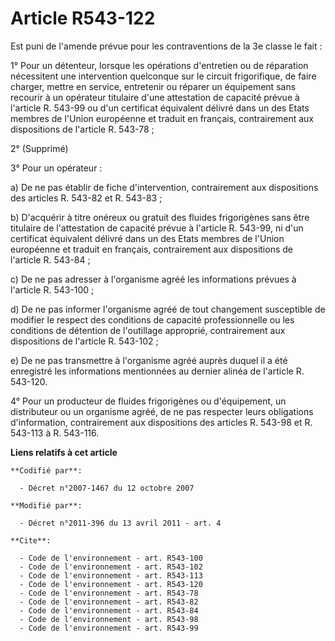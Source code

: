# Article R543-122

Est puni de l'amende prévue pour les contraventions de la 3e classe le fait :

1° Pour un détenteur, lorsque les opérations d'entretien ou de réparation nécessitent une intervention quelconque sur le
circuit frigorifique, de faire charger, mettre en service, entretenir ou réparer un équipement sans recourir à un opérateur
titulaire d'une attestation de capacité prévue à l'article R. 543-99 ou d'un certificat équivalent délivré dans un des Etats
membres de l'Union européenne et traduit en français, contrairement aux dispositions de l'article R. 543-78 ;

2° (Supprimé)

3° Pour un opérateur :

a) De ne pas établir de fiche d'intervention, contrairement aux dispositions des articles R. 543-82 et R. 543-83 ;

b) D'acquérir à titre onéreux ou gratuit des fluides frigorigènes sans être titulaire de l'attestation de capacité prévue à
l'article R. 543-99, ni d'un certificat équivalent délivré dans un des Etats membres de l'Union européenne et traduit en
français, contrairement aux dispositions de l'article R. 543-84 ;

c) De ne pas adresser à l'organisme agréé les informations prévues à l'article R. 543-100 ;

d) De ne pas informer l'organisme agréé de tout changement susceptible de modifier le respect des conditions de capacité
professionnelle ou les conditions de détention de l'outillage approprié, contrairement aux dispositions de l'article R.
543-102 ;

e) De ne pas transmettre à l'organisme agréé auprès duquel il a été enregistré les informations mentionnées au dernier alinéa
de l'article R. 543-120.

4° Pour un producteur de fluides frigorigènes ou d'équipement, un distributeur ou un organisme agréé, de ne pas respecter
leurs obligations d'information, contrairement aux dispositions des articles R. 543-98 et R. 543-113 à R. 543-116.

**Liens relatifs à cet article**

	**Codifié par**:

	  - Décret n°2007-1467 du 12 octobre 2007

	**Modifié par**:

	  - Décret n°2011-396 du 13 avril 2011 - art. 4

	**Cite**:

	  - Code de l'environnement - art. R543-100
	  - Code de l'environnement - art. R543-102
	  - Code de l'environnement - art. R543-113
	  - Code de l'environnement - art. R543-120
	  - Code de l'environnement - art. R543-78
	  - Code de l'environnement - art. R543-82
	  - Code de l'environnement - art. R543-84
	  - Code de l'environnement - art. R543-98
	  - Code de l'environnement - art. R543-99
